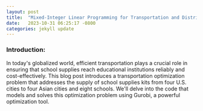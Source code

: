 ```yaml
---
layout: post
title:  "Mixed-Integer Linear Programming for Transportation and Distribution Optimization"
date:   2023-10-31 06:25:17 -0800
categories: jekyll update
---
```


### Introduction:

In today's globalized world, efficient transportation plays a crucial role in ensuring that school supplies reach educational institutions reliably and cost-effectively. This blog post introduces a transportation optimization problem that addresses the supply of school supplies kits from four U.S. cities to four Asian cities and eight schools. We'll delve into the code that models and solves this optimization problem using Gurobi, a powerful optimization tool.

<div>                        <script type="text/javascript">window.PlotlyConfig = {MathJaxConfig: 'local'};</script>
        <script charset="utf-8" src="https://cdn.plot.ly/plotly-2.24.1.min.js"></script>                <div id="40b68a8a-12ab-4a59-a887-d82253c3e7dd" class="plotly-graph-div" style="height:100%; width:100%;"></div>            <script type="text/javascript">                                    window.PLOTLYENV=window.PLOTLYENV || {};                                    if (document.getElementById("40b68a8a-12ab-4a59-a887-d82253c3e7dd")) {                    Plotly.newPlot(                        "40b68a8a-12ab-4a59-a887-d82253c3e7dd",                        [{"hovertemplate":"School=School1\u003cbr\u003eUS City=%{x}\u003cbr\u003eAsian City=%{y}\u003cbr\u003eKits Shipped=%{z}\u003cextra\u003e\u003c\u002fextra\u003e","legendgroup":"School1","marker":{"color":"#636efa","symbol":"circle"},"mode":"markers","name":"School1","scene":"scene","showlegend":true,"x":["Los Angeles","Los Angeles","Houston"],"y":["Tokyo","Bangkok","Tokyo"],"z":[76,62,58],"type":"scatter3d"},{"hovertemplate":"School=School3\u003cbr\u003eUS City=%{x}\u003cbr\u003eAsian City=%{y}\u003cbr\u003eKits Shipped=%{z}\u003cextra\u003e\u003c\u002fextra\u003e","legendgroup":"School3","marker":{"color":"#EF553B","symbol":"circle"},"mode":"markers","name":"School3","scene":"scene","showlegend":true,"x":["Los Angeles","Houston","Miami"],"y":["Tokyo","Tokyo","Tokyo"],"z":[125,125,116],"type":"scatter3d"},{"hovertemplate":"School=School2\u003cbr\u003eUS City=%{x}\u003cbr\u003eAsian City=%{y}\u003cbr\u003eKits Shipped=%{z}\u003cextra\u003e\u003c\u002fextra\u003e","legendgroup":"School2","marker":{"color":"#00cc96","symbol":"circle"},"mode":"markers","name":"School2","scene":"scene","showlegend":true,"x":["Los Angeles","Chicago","Miami"],"y":["Seoul","Seoul","Seoul"],"z":[49,88,37],"type":"scatter3d"},{"hovertemplate":"School=School4\u003cbr\u003eUS City=%{x}\u003cbr\u003eAsian City=%{y}\u003cbr\u003eKits Shipped=%{z}\u003cextra\u003e\u003c\u002fextra\u003e","legendgroup":"School4","marker":{"color":"#ab63fa","symbol":"circle"},"mode":"markers","name":"School4","scene":"scene","showlegend":true,"x":["Los Angeles","Houston","Miami"],"y":["Bangkok","Bangkok","Beijing"],"z":[125,125,39],"type":"scatter3d"},{"hovertemplate":"School=School8\u003cbr\u003eUS City=%{x}\u003cbr\u003eAsian City=%{y}\u003cbr\u003eKits Shipped=%{z}\u003cextra\u003e\u003c\u002fextra\u003e","legendgroup":"School8","marker":{"color":"#FFA15A","symbol":"circle"},"mode":"markers","name":"School8","scene":"scene","showlegend":true,"x":["Los Angeles","Houston","Houston","Miami"],"y":["Bangkok","Beijing","Bangkok","Beijing"],"z":[63,78,39,53],"type":"scatter3d"},{"hovertemplate":"School=School7\u003cbr\u003eUS City=%{x}\u003cbr\u003eAsian City=%{y}\u003cbr\u003eKits Shipped=%{z}\u003cextra\u003e\u003c\u002fextra\u003e","legendgroup":"School7","marker":{"color":"#19d3f3","symbol":"circle"},"mode":"markers","name":"School7","scene":"scene","showlegend":true,"x":["Chicago","Miami"],"y":["Beijing","Beijing"],"z":[125,105],"type":"scatter3d"},{"hovertemplate":"School=School5\u003cbr\u003eUS City=%{x}\u003cbr\u003eAsian City=%{y}\u003cbr\u003eKits Shipped=%{z}\u003cextra\u003e\u003c\u002fextra\u003e","legendgroup":"School5","marker":{"color":"#FF6692","symbol":"circle"},"mode":"markers","name":"School5","scene":"scene","showlegend":true,"x":["Chicago"],"y":["Seoul"],"z":[85],"type":"scatter3d"},{"hovertemplate":"School=School6\u003cbr\u003eUS City=%{x}\u003cbr\u003eAsian City=%{y}\u003cbr\u003eKits Shipped=%{z}\u003cextra\u003e\u003c\u002fextra\u003e","legendgroup":"School6","marker":{"color":"#B6E880","symbol":"circle"},"mode":"markers","name":"School6","scene":"scene","showlegend":true,"x":["Chicago"],"y":["Seoul"],"z":[77],"type":"scatter3d"}],                        {"template":{"data":{"histogram2dcontour":[{"type":"histogram2dcontour","colorbar":{"outlinewidth":0,"ticks":""},"colorscale":[[0.0,"#0d0887"],[0.1111111111111111,"#46039f"],[0.2222222222222222,"#7201a8"],[0.3333333333333333,"#9c179e"],[0.4444444444444444,"#bd3786"],[0.5555555555555556,"#d8576b"],[0.6666666666666666,"#ed7953"],[0.7777777777777778,"#fb9f3a"],[0.8888888888888888,"#fdca26"],[1.0,"#f0f921"]]}],"choropleth":[{"type":"choropleth","colorbar":{"outlinewidth":0,"ticks":""}}],"histogram2d":[{"type":"histogram2d","colorbar":{"outlinewidth":0,"ticks":""},"colorscale":[[0.0,"#0d0887"],[0.1111111111111111,"#46039f"],[0.2222222222222222,"#7201a8"],[0.3333333333333333,"#9c179e"],[0.4444444444444444,"#bd3786"],[0.5555555555555556,"#d8576b"],[0.6666666666666666,"#ed7953"],[0.7777777777777778,"#fb9f3a"],[0.8888888888888888,"#fdca26"],[1.0,"#f0f921"]]}],"heatmap":[{"type":"heatmap","colorbar":{"outlinewidth":0,"ticks":""},"colorscale":[[0.0,"#0d0887"],[0.1111111111111111,"#46039f"],[0.2222222222222222,"#7201a8"],[0.3333333333333333,"#9c179e"],[0.4444444444444444,"#bd3786"],[0.5555555555555556,"#d8576b"],[0.6666666666666666,"#ed7953"],[0.7777777777777778,"#fb9f3a"],[0.8888888888888888,"#fdca26"],[1.0,"#f0f921"]]}],"heatmapgl":[{"type":"heatmapgl","colorbar":{"outlinewidth":0,"ticks":""},"colorscale":[[0.0,"#0d0887"],[0.1111111111111111,"#46039f"],[0.2222222222222222,"#7201a8"],[0.3333333333333333,"#9c179e"],[0.4444444444444444,"#bd3786"],[0.5555555555555556,"#d8576b"],[0.6666666666666666,"#ed7953"],[0.7777777777777778,"#fb9f3a"],[0.8888888888888888,"#fdca26"],[1.0,"#f0f921"]]}],"contourcarpet":[{"type":"contourcarpet","colorbar":{"outlinewidth":0,"ticks":""}}],"contour":[{"type":"contour","colorbar":{"outlinewidth":0,"ticks":""},"colorscale":[[0.0,"#0d0887"],[0.1111111111111111,"#46039f"],[0.2222222222222222,"#7201a8"],[0.3333333333333333,"#9c179e"],[0.4444444444444444,"#bd3786"],[0.5555555555555556,"#d8576b"],[0.6666666666666666,"#ed7953"],[0.7777777777777778,"#fb9f3a"],[0.8888888888888888,"#fdca26"],[1.0,"#f0f921"]]}],"surface":[{"type":"surface","colorbar":{"outlinewidth":0,"ticks":""},"colorscale":[[0.0,"#0d0887"],[0.1111111111111111,"#46039f"],[0.2222222222222222,"#7201a8"],[0.3333333333333333,"#9c179e"],[0.4444444444444444,"#bd3786"],[0.5555555555555556,"#d8576b"],[0.6666666666666666,"#ed7953"],[0.7777777777777778,"#fb9f3a"],[0.8888888888888888,"#fdca26"],[1.0,"#f0f921"]]}],"mesh3d":[{"type":"mesh3d","colorbar":{"outlinewidth":0,"ticks":""}}],"scatter":[{"fillpattern":{"fillmode":"overlay","size":10,"solidity":0.2},"type":"scatter"}],"parcoords":[{"type":"parcoords","line":{"colorbar":{"outlinewidth":0,"ticks":""}}}],"scatterpolargl":[{"type":"scatterpolargl","marker":{"colorbar":{"outlinewidth":0,"ticks":""}}}],"bar":[{"error_x":{"color":"#2a3f5f"},"error_y":{"color":"#2a3f5f"},"marker":{"line":{"color":"#E5ECF6","width":0.5},"pattern":{"fillmode":"overlay","size":10,"solidity":0.2}},"type":"bar"}],"scattergeo":[{"type":"scattergeo","marker":{"colorbar":{"outlinewidth":0,"ticks":""}}}],"scatterpolar":[{"type":"scatterpolar","marker":{"colorbar":{"outlinewidth":0,"ticks":""}}}],"histogram":[{"marker":{"pattern":{"fillmode":"overlay","size":10,"solidity":0.2}},"type":"histogram"}],"scattergl":[{"type":"scattergl","marker":{"colorbar":{"outlinewidth":0,"ticks":""}}}],"scatter3d":[{"type":"scatter3d","line":{"colorbar":{"outlinewidth":0,"ticks":""}},"marker":{"colorbar":{"outlinewidth":0,"ticks":""}}}],"scattermapbox":[{"type":"scattermapbox","marker":{"colorbar":{"outlinewidth":0,"ticks":""}}}],"scatterternary":[{"type":"scatterternary","marker":{"colorbar":{"outlinewidth":0,"ticks":""}}}],"scattercarpet":[{"type":"scattercarpet","marker":{"colorbar":{"outlinewidth":0,"ticks":""}}}],"carpet":[{"aaxis":{"endlinecolor":"#2a3f5f","gridcolor":"white","linecolor":"white","minorgridcolor":"white","startlinecolor":"#2a3f5f"},"baxis":{"endlinecolor":"#2a3f5f","gridcolor":"white","linecolor":"white","minorgridcolor":"white","startlinecolor":"#2a3f5f"},"type":"carpet"}],"table":[{"cells":{"fill":{"color":"#EBF0F8"},"line":{"color":"white"}},"header":{"fill":{"color":"#C8D4E3"},"line":{"color":"white"}},"type":"table"}],"barpolar":[{"marker":{"line":{"color":"#E5ECF6","width":0.5},"pattern":{"fillmode":"overlay","size":10,"solidity":0.2}},"type":"barpolar"}],"pie":[{"automargin":true,"type":"pie"}]},"layout":{"autotypenumbers":"strict","colorway":["#636efa","#EF553B","#00cc96","#ab63fa","#FFA15A","#19d3f3","#FF6692","#B6E880","#FF97FF","#FECB52"],"font":{"color":"#2a3f5f"},"hovermode":"closest","hoverlabel":{"align":"left"},"paper_bgcolor":"white","plot_bgcolor":"#E5ECF6","polar":{"bgcolor":"#E5ECF6","angularaxis":{"gridcolor":"white","linecolor":"white","ticks":""},"radialaxis":{"gridcolor":"white","linecolor":"white","ticks":""}},"ternary":{"bgcolor":"#E5ECF6","aaxis":{"gridcolor":"white","linecolor":"white","ticks":""},"baxis":{"gridcolor":"white","linecolor":"white","ticks":""},"caxis":{"gridcolor":"white","linecolor":"white","ticks":""}},"coloraxis":{"colorbar":{"outlinewidth":0,"ticks":""}},"colorscale":{"sequential":[[0.0,"#0d0887"],[0.1111111111111111,"#46039f"],[0.2222222222222222,"#7201a8"],[0.3333333333333333,"#9c179e"],[0.4444444444444444,"#bd3786"],[0.5555555555555556,"#d8576b"],[0.6666666666666666,"#ed7953"],[0.7777777777777778,"#fb9f3a"],[0.8888888888888888,"#fdca26"],[1.0,"#f0f921"]],"sequentialminus":[[0.0,"#0d0887"],[0.1111111111111111,"#46039f"],[0.2222222222222222,"#7201a8"],[0.3333333333333333,"#9c179e"],[0.4444444444444444,"#bd3786"],[0.5555555555555556,"#d8576b"],[0.6666666666666666,"#ed7953"],[0.7777777777777778,"#fb9f3a"],[0.8888888888888888,"#fdca26"],[1.0,"#f0f921"]],"diverging":[[0,"#8e0152"],[0.1,"#c51b7d"],[0.2,"#de77ae"],[0.3,"#f1b6da"],[0.4,"#fde0ef"],[0.5,"#f7f7f7"],[0.6,"#e6f5d0"],[0.7,"#b8e186"],[0.8,"#7fbc41"],[0.9,"#4d9221"],[1,"#276419"]]},"xaxis":{"gridcolor":"white","linecolor":"white","ticks":"","title":{"standoff":15},"zerolinecolor":"white","automargin":true,"zerolinewidth":2},"yaxis":{"gridcolor":"white","linecolor":"white","ticks":"","title":{"standoff":15},"zerolinecolor":"white","automargin":true,"zerolinewidth":2},"scene":{"xaxis":{"backgroundcolor":"#E5ECF6","gridcolor":"white","linecolor":"white","showbackground":true,"ticks":"","zerolinecolor":"white","gridwidth":2},"yaxis":{"backgroundcolor":"#E5ECF6","gridcolor":"white","linecolor":"white","showbackground":true,"ticks":"","zerolinecolor":"white","gridwidth":2},"zaxis":{"backgroundcolor":"#E5ECF6","gridcolor":"white","linecolor":"white","showbackground":true,"ticks":"","zerolinecolor":"white","gridwidth":2}},"shapedefaults":{"line":{"color":"#2a3f5f"}},"annotationdefaults":{"arrowcolor":"#2a3f5f","arrowhead":0,"arrowwidth":1},"geo":{"bgcolor":"white","landcolor":"#E5ECF6","subunitcolor":"white","showland":true,"showlakes":true,"lakecolor":"white"},"title":{"x":0.05},"mapbox":{"style":"light"}}},"scene":{"domain":{"x":[0.0,1.0],"y":[0.0,1.0]},"xaxis":{"title":{"text":"US City"}},"yaxis":{"title":{"text":"Asian City"}},"zaxis":{"title":{"text":"Kits Shipped"}}},"legend":{"title":{"text":"School"},"tracegroupgap":0},"title":{"text":"Optimal Kit Shipments from U.S. Cities to Asian Cities and Schools"},"barmode":"stack"},                        {"responsive": true}                    )                };                            </script>        </div>

### Setting the Stage

Before we dive into the code, let's understand the problem at hand. We have the following key components:

**Sets:**
- **I**: U.S. cities (Los Angeles, Chicago, Houston, Miami)
- **J**: Asian cities (Tokyo, Beijing, Seoul, Bangkok)
- **K**: Schools (School1, School2, School3, School4, School5, School6, School7, School8)

**Parameters:**
- **Cost Matrix (c)**: The cost of shipping from each U.S. city to each Asian city.
- **Quality Values (q)**: The quality ratings for each U.S. city.
- **Cost Matrix (p)**: The cost of shipping from each Asian city to each school.
- **Supply (s)**: The supply of school supply kits in each U.S. city.
- **Demand (d)**: The demand for school supply kits in each Asian city.
- **School Requirements (r)**: The required kits for each school.
- **Freight Size Limit (L)**: The maximum freight size.
- **Capacity Constraint (N)**: Capacity constraint for each U.S. city to Asian cities.

### Model Definition

The core of our optimization problem is defined in the code using Gurobi:

```python
# Define the Gurobi model
model = gp.Model('SchoolSuppliesKitTransport')

# Define the decision variables
x = {}
for i in I:
    for j in J:
        for k in K:
            x[i, j, k] = model.addVar(lb=0, vtype=gp.GRB.INTEGER, name=f'x_{i}_{j}_{k}')

# Update the model to include the variables
model.update()

# Set the objective function
model.setObjective(gp.quicksum((c[I.index(i), J.index(j)]  + p[J.index(j), K.index(k)]) * x[i, j, k] for i in I for j in J for k in K), gp.GRB.MINIMIZE)
```

In this model, we define decision variables, set the objective function to minimize the total cost of transportation, and add constraints for supply, capacity, and quality. Here's a breakdown of these constraints:

### Constraints

1. **Supply Constraints:**

```python
for i in I:
    model.addConstr(gp.quicksum(x[i, j, k] for j in J for k in K) == s[i], name=f'Supply_{i}')
```

These constraints ensure that the supply of kits from U.S. cities is met.

2. **Capacity Constraints:**

```python
for j in J:
    model.addConstr(gp.quicksum(x[i, j, k] for i in I for k in K) <= d[j], name=f'Capacity_{j}')
```

These constraints guarantee that demand in Asian cities does not exceed their capacity.

3. **Maximum Kits from U.S. to Asian Locations Constraint:**

```python
for i in I:
    for j in J:
        model.addConstr(gp.quicksum(x[i, j, k] for k in K) <= N, name=f'MaxKits_US_{i}_{j}')
```

These constraints limit the number of kits transported from U.S. cities to Asian cities.

4. **Minimum Capacity Usage Constraint:**

```python
for j in J:
    model.addConstr(gp.quicksum(x[i, j, k] for i in I for k in K) >= 0.8 * d[j], name=f'MinCapacity_{j}')
```

These constraints ensure that Asian cities utilize at least 80% of their capacity.

5. **Maximum Kits to Schools Constraint:**

```python
for i in I:
    for j in J:
        for k in K:
            model.addConstr(x[i, j, k] <= L, name=f'MaxKits_{i}_{j}_{k}')
```

These constraints set a limit on the number of kits that can be transported to each school.

6. **Minimum Kits to Schools Constraint:**

```python
for k in K:
    model.addConstr(gp.quicksum(x[i, j, k] for i in I for j in J) >= 0.85 * r[k], name=f'MinKits_{k}')
```

These constraints ensure that at least 85% of each school's requirements are met.

7. **Quality Constraints:**

```python
for j in J:
    model.addConstr(
        gp.quicksum(x[i, j, k] * q[i] for i in I for k in K) >= 8.55 * gp.quicksum(x[i, j, k]  for i in I for k in K),
        name=f'Quality_{j}'
    )
```

These constraints take quality into account, ensuring that the weighted quality exceeds a certain threshold for each Asian city.

### Solving and Printing Results

Finally, we solve the optimization model and print the results:

```python
# Solve the optimization model
model.optimize()

# Print the results
if model.status == gp.GRB.OPTIMAL:
    print("Optimal Solution Found:")
    for i in I:
        for j in J:
            for k in K:
                quantity = x[i, j, k].x
                if quantity > 0:
                    print(f'Ship {quantity} kits from {i} to {j} to {k}')
    print(f'Total Cost: ${model.objVal}')
else:
    print("No optimal solution found.")
```

The code finds the optimal solution and displays the transportation plan and total cost.


### Analyzing the Optimal Solution

After running the optimization model, the output reveals an "Optimal Solution Found." This means that the model has successfully determined the most cost-efficient way to distribute school supply kits from U.S. cities to Asian cities and schools. Let's delve into the details of this optimal solution and understand the implications of the transportation plan:

1. **Optimal Kit Shipments:**

   - From Los Angeles:
     - 76 kits are shipped to Tokyo, specifically to School1.
     - 125 kits are shipped to Tokyo, specifically to School3.
     - 49 kits are shipped to Seoul, specifically to School2.
     - 62 kits are shipped to Bangkok, specifically to School1.
     - 125 kits are shipped to Bangkok, specifically to School4.
     - 63 kits are shipped to Bangkok, specifically to School8.

   - From Chicago:
     - 125 kits are shipped to Beijing, specifically to School7.
     - 88 kits are shipped to Seoul, specifically to School2.
     - 85 kits are shipped to Seoul, specifically to School5.
     - 77 kits are shipped to Seoul, specifically to School6.

   - From Houston:
     - 58 kits are shipped to Tokyo, specifically to School1.
     - 125 kits are shipped to Tokyo, specifically to School3.
     - 78 kits are shipped to Beijing, specifically to School8.
     - 125 kits are shipped to Bangkok, specifically to School4.
     - 39 kits are shipped to Bangkok, specifically to School8.

   - From Miami:
     - 116 kits are shipped to Tokyo, specifically to School3.
     - 39 kits are shipped to Beijing, specifically to School4.
     - 105 kits are shipped to Beijing, specifically to School7.
     - 53 kits are shipped to Beijing, specifically to School8.
     - 37 kits are shipped to Seoul, specifically to School2.

2. **Total Cost: $15,960.90**

   The total cost associated with this optimal distribution plan is approximately $15,960.90. This represents the minimum cost required to meet the supply and demand while adhering to the constraints set in the model.

#### Key Takeaways

- The optimal solution ensures that all supply and demand requirements are met, taking into account various constraints such as capacity, quality, and kit size limits.

- The model has effectively allocated kits from U.S. cities to Asian cities and schools in a way that minimizes the overall transportation cost.

- By considering the quality constraints, the solution aims to ensure that the transported kits meet certain quality standards, which is an important aspect of the problem.

- The transportation plan can guide real-world decision-making in terms of logistics and supply chain management, helping organizations minimize costs and optimize their distribution processes.

In conclusion, the optimal solution found in this transportation and distribution problem is not only cost-effective but also ensures that school supply kits reach their intended destinations efficiently, meeting both supply and demand while considering quality and capacity constraints. This demonstrates the power of mixed-integer linear programming in solving complex logistics and supply chain optimization challenges.

#### Output From Python

```python
Optimal Solution Found:
Ship 76.0 kits from Los Angeles to Tokyo to School1
Ship 125.0 kits from Los Angeles to Tokyo to School3
Ship 49.0 kits from Los Angeles to Seoul to School2
Ship 62.0 kits from Los Angeles to Bangkok to School1
Ship 125.0 kits from Los Angeles to Bangkok to School4
Ship 63.0 kits from Los Angeles to Bangkok to School8
Ship 125.0 kits from Chicago to Beijing to School7
Ship 88.0 kits from Chicago to Seoul to School2
Ship 85.0 kits from Chicago to Seoul to School5
Ship 77.0 kits from Chicago to Seoul to School6
Ship 58.0 kits from Houston to Tokyo to School1
Ship 125.0 kits from Houston to Tokyo to School3
Ship 78.0 kits from Houston to Beijing to School8
Ship 125.0 kits from Houston to Bangkok to School4
Ship 39.0 kits from Houston to Bangkok to School8
Ship 116.0 kits from Miami to Tokyo to School3
Ship 39.0 kits from Miami to Beijing to School4
Ship 105.0 kits from Miami to Beijing to School7
Ship 53.0 kits from Miami to Beijing to School8
Ship 37.0 kits from Miami to Seoul to School2
Total Cost: $15960.90
```

### Conclusion

Optimizing school supplies kit transportation involves balancing cost, quality, and various constraints. With Gurobi, we can efficiently model and solve such complex transportation problems. By using this code as a template, we can adapt it to address similar supply chain optimization challenges in various real-world scenarios.